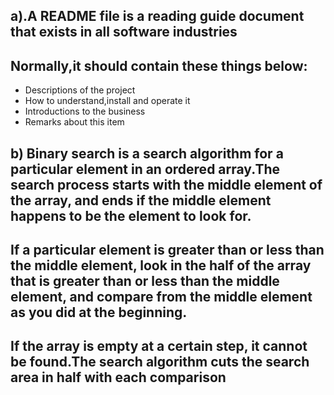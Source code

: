 ## a).A README file is a reading guide document that exists in all software industries
## Normally,it should contain these things below:
- Descriptions of the project
- How to understand,install and operate it 
- Introductions to the business
- Remarks about this item

## b) Binary search is a search algorithm for a particular element in an ordered array.The search process starts with the middle element of the array, and ends if the middle element happens to be the element to look for.

## If a particular element is greater than or less than the middle element, look in the half of the array that is greater than or less than the middle element, and compare from the middle element as you did at the beginning.

## If the array is empty at a certain step, it cannot be found.The search algorithm cuts the search area in half with each comparison

